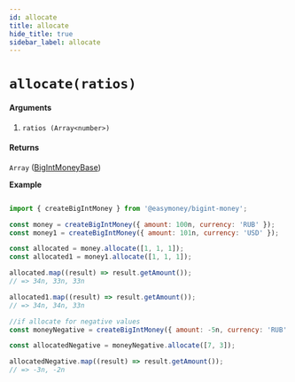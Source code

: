 ```yaml
---
id: allocate
title: allocate
hide_title: true
sidebar_label: allocate
---
```


# `allocate(ratios)`

#### Arguments

1. `ratios (Array<number>)`

#### Returns

`Array` ([BigIntMoneyBase](Description.md#bigintmoneybase))

**Example**

```js

import { createBigIntMoney } from '@easymoney/bigint-money';

const money = createBigIntMoney({ amount: 100n, currency: 'RUB' });
const money1 = createBigIntMoney({ amount: 101n, currency: 'USD' });

const allocated = money.allocate([1, 1, 1]);
const allocated1 = money1.allocate([1, 1, 1]);

allocated.map((result) => result.getAmount());
// => 34n, 33n, 33n

allocated1.map((result) => result.getAmount());
// => 34n, 34n, 33n

//if allocate for negative values
const moneyNegative = createBigIntMoney({ amount: -5n, currency: 'RUB' });

const allocatedNegative = moneyNegative.allocate([7, 3]);

allocatedNegative.map((result) => result.getAmount());
// => -3n, -2n

```